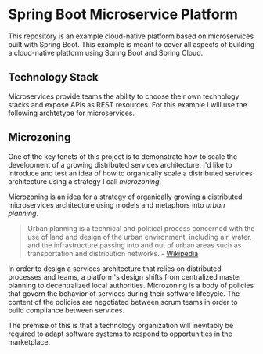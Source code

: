 # Spring Boot Microservice Platform

This repository is an example cloud-native platform based on microservices built with Spring Boot. This example is meant to cover all aspects of building a cloud-native platform using Spring Boot and Spring Cloud.

## Technology Stack

Microservices provide teams the ability to choose their own technology stacks and expose APIs as REST resources. For this example I will use the following archtetype for microservices.

## Microzoning

One of the key tenets of this project is to demonstrate how to scale the development of a growing distributed services architecture. I'd like to introduce and test an idea of how to organically scale a distributed services architecture using a strategy I call *microzoning*.

Microzoning is an idea for a strategy of organically growing a distributed microservices architecture using models and metaphors into *urban planning*.

> Urban planning is a technical and political process concerned with the use of land and design of the urban environment, including air, water, and the infrastructure passing into and out of urban areas such as transportation and distribution networks. - [Wikipedia](http://en.wikipedia.org/wiki/Urban_planning)

In order to design a services architecture that relies on distributed processes and teams, a platform's design shifts from centralized master planning to decentralized local authorities. Microzoning is a body of policies that govern the behavior of services during their software lifecycle. The content of the policies are negotiated between scrum teams in order to build compliance between services.

The premise of this is that a technology organization will inevitably be required to adapt software systems to respond to opportunities in the marketplace.

